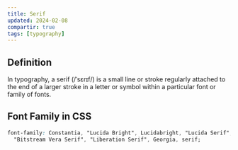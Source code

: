 ```yaml
---
title: Serif
updated: 2024-02-08
compartir: true
tags: [typography]
---
```


## Definition

In typography, a serif (/ˈsɛrɪf/) is a small line or stroke regularly attached to the end of a larger stroke in a letter or symbol within a particular font or family of fonts.

## Font Family in CSS

```css
font-family: Constantia, "Lucida Bright", Lucidabright, "Lucida Serif", Lucida, "DejaVu Serif",
  "Bitstream Vera Serif", "Liberation Serif", Georgia, serif;
```

